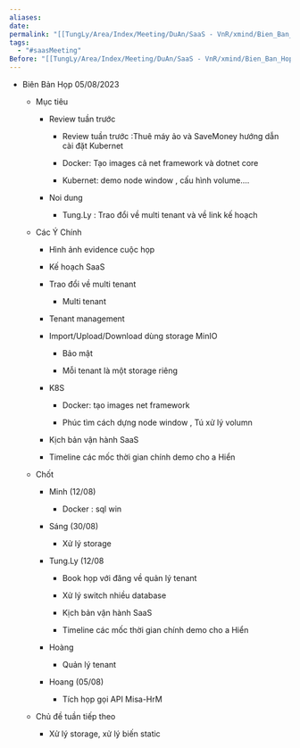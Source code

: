 ```yaml
---
aliases: 
date: 
permalink: "[[TungLy/Area/Index/Meeting/DuAn/SaaS - VnR/xmind/Bien_Ban_Hop/Meeting_00]]"
tags:
  - "#saasMeeting"
Before: "[[TungLy/Area/Index/Meeting/DuAn/SaaS - VnR/xmind/Bien_Ban_Hop/Meeting_0722]]"
---
```

- Biên Bản Họp 05/08/2023
    
    - Mục tiêu
        
        - Review tuần trước
            
            - Review tuần trước :Thuê máy ảo và SaveMoney hướng dẫn cài đặt Kubernet
                
            - Docker: Tạo images cả net framework và dotnet core
                
            - Kubernet: demo node window , cấu hình volume....
                
        - Noi dung
            
            - Tung.Ly : Trao đổi về multi tenant và về link kế hoạch
                
    - Các Ý Chính
        
        - Hình ảnh evidence cuộc họp
            
        - Kế hoạch SaaS
            
        - Trao đổi về multi tenant
            
            - Multi tenant
                
        - Tenant management
            
        - Import/Upload/Download dùng storage MinIO
            
            - Bảo mật
                
            - Mỗi tenant là một storage riêng
                
        - K8S
            
            - Docker: tạo images net framework
                
            - Phúc tìm cách dựng node window , Tú xử lý volumn
                
        - Kịch bản vận hành SaaS
            
        - Timeline các mốc thời gian chính demo cho a Hiển
            
    - Chốt
        
        - Minh (12/08)
            
            - Docker : sql win
                
        - Sáng (30/08)
            
            - Xử lý storage
                
        - Tung.Ly (12/08
            
            - Book họp với đăng về quản lý tenant
                
            - Xử lý switch nhiều database
                
            - Kịch bản vận hành SaaS
                
            - Timeline các mốc thời gian chính demo cho a Hiển
                
        - Hoàng
            
            - Quản lý tenant
                
        - Hoang (05/08)
            
            - Tích họp gọi API Misa-HrM
                
    - Chủ đề tuần tiếp theo
        
        - Xử lý storage, xử lý biến static